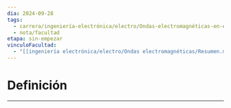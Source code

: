 ```yaml
---
dia: 2024-09-28
tags:
  - carrera/ingeniería-electrónica/electro/Ondas-electromagnéticas-en-el-vacío
  - nota/facultad
etapa: sin-empezar
vinculoFacultad:
  - "[[ingeniería electrónica/electro/Ondas electromagnéticas/Resumen.md]]"
---
```

# Definición
---
